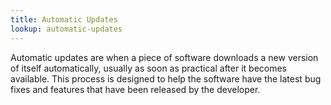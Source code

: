 ```yaml
---
title: Automatic Updates
lookup: automatic-updates
---
```

Automatic updates are when a piece of software downloads a new version of itself automatically, usually as soon as practical after it becomes available. This process is designed to help the software have the latest bug fixes and features that have been released by the developer.